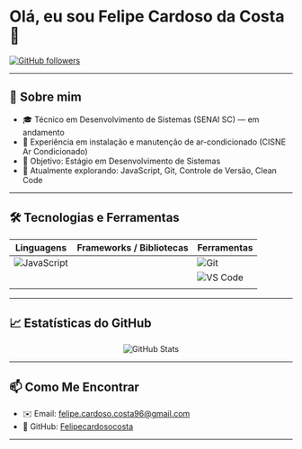# Olá, eu sou Felipe Cardoso da Costa 👋

[![GitHub followers](https://img.shields.io/github/followers/Felipecardosocosta?label=Seguidores&style=social)](https://github.com/Felipecardosocosta)

---

## 🚀 Sobre mim

- 🎓 Técnico em Desenvolvimento de Sistemas (SENAI SC) — em andamento
- 💼 Experiência em instalação e manutenção de ar-condicionado (CISNE Ar Condicionado)
- 🎯 Objetivo: Estágio em Desenvolvimento de Sistemas
- 🌱 Atualmente explorando: JavaScript, Git, Controle de Versão, Clean Code

---

## 🛠 Tecnologias e Ferramentas

| Linguagens             | Frameworks / Bibliotecas       | Ferramentas           |
| ---------------------- | ----------------------------- | --------------------- |
| ![JavaScript](https://img.shields.io/badge/-JavaScript-333333?logo=javascript) |     | ![Git](https://img.shields.io/badge/-Git-333333?logo=git)         |
|  |   | ![VS Code](https://img.shields.io/badge/-VSCode-333333?logo=visualstudiocode) |
|         |                                 |                       |


---

## 📈 Estatísticas do GitHub

<p align="center">
  <img src="https://github-readme-stats.vercel.app/api?username=Felipecardosocosta&show_icons=true&theme=default&count_private=true" alt="GitHub Stats" />
</p>

---

## 📫 Como Me Encontrar

- ✉️ Email: felipe.cardoso.costa96@gmail.com
- 🔗 GitHub: [Felipecardosocosta](https://github.com/Felipecardosocosta)


---



